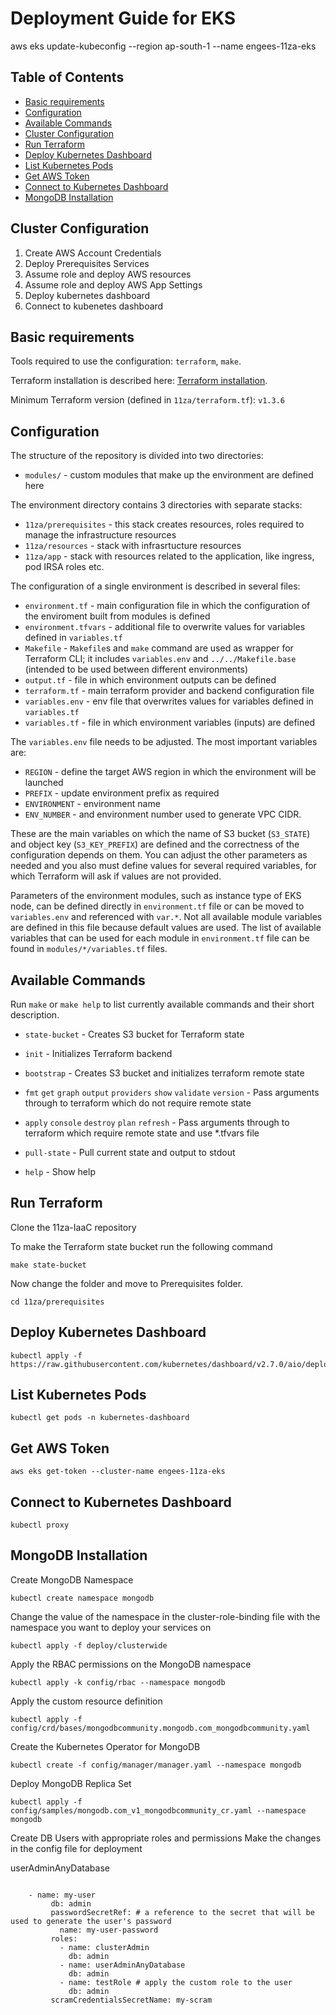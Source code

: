 # Deployment Guide for EKS

aws eks update-kubeconfig --region ap-south-1 --name engees-11za-eks

## Table of Contents
- [Basic requirements](#basic-requirements)
- [Configuration](#configuration)
- [Available Commands](#available-commands)
- [Cluster Configuration](#cluster-configuration)
- [Run Terraform](#run-terraform)
- [Deploy Kubernetes Dashboard](#deploy-kubernetes-dashboard)
- [List Kubernetes Pods](#list-kubernetes-pods)
- [Get AWS Token](#get-aws-token)
- [Connect to Kubernetes Dashboard](#connect-to-kubernetes-dashboard)
- [MongoDB Installation](#mongodb-installation)

## Cluster Configuration

1. Create AWS Account Credentials
3. Deploy Prerequisites Services
4. Assume role and deploy AWS resources
5. Assume role and deploy AWS App Settings
6. Deploy kubernetes dashboard
7. Connect to kubenetes dashboard

## Basic requirements

Tools required to use the configuration: `terraform`, `make`.

Terraform installation is described here: [Terraform installation](https://developer.hashicorp.com/terraform/downloads).

Minimum Terraform version (defined in `11za/terraform.tf`): `v1.3.6`

## Configuration

The structure of the repository is divided into two directories:
* `modules/` - custom modules that make up the environment are defined here

The environment directory contains 3 directories with separate stacks:
* `11za/prerequisites` - this stack creates resources, roles required to manage the infrastructure resources
* `11za/resources` - stack with infrasrtucture resources
* `11za/app` - stack with resources related to the application, like ingress, pod IRSA roles etc.

The configuration of a single environment is described in several files:

* `environment.tf` - main configuration file in which the configuration of the enviroment built from modules is defined
* `environment.tfvars` - additional file to overwrite values for variables defined in `variables.tf`
* `Makefile` - `Makefile`s and `make` command are used as wrapper for Terraform CLI; it includes `variables.env` and `../../Makefile.base` (intended to be used between different environments)
* `output.tf` - file in which environment outputs can be defined
* `terraform.tf` - main terraform provider and backend configuration file
* `variables.env` - env file that overwrites values for variables defined in `variables.tf`
* `variables.tf` - file in which environment variables (inputs) are defined

The `variables.env` file needs to be adjusted. The most important variables are:

* `REGION` - define the target AWS region in which the environment will be launched
* `PREFIX` - update environment prefix as required
* `ENVIRONMENT` - environment name
* `ENV_NUMBER` - and environment number used to generate VPC CIDR.

These are the main variables on which the name of S3 bucket (`S3_STATE`) and object key (`S3_KEY_PREFIX`) are defined and the correctness of the configuration depends on them. You can adjust the other parameters as needed and you also must define values for several required variables, for which Terraform will ask if values are not provided.

Parameters of the environment modules, such as instance type of EKS node, can be defined directly in `environment.tf` file or can be moved to `variables.env` and referenced with `var.*`.
Not all available module variables are defined in this file because default values are used. The list of available variables that can be used for each module in `environment.tf` file can be found in `modules/*/variables.tf` files.

## Available Commands

Run `make` or `make help` to list currently available commands and their short description.

* `state-bucket` - Creates S3 bucket for Terraform state
* `init` - Initializes Terraform backend
* `bootstrap` - Creates S3 bucket and initializes terraform remote state

* `fmt` `get` `graph` `output` `providers` `show` `validate` `version` - Pass arguments through to terraform which do not require remote state
* `apply` `console` `destroy` `plan` `refresh` - Pass arguments through to terraform which require remote state and use *.tfvars file
* `pull-state` - Pull current state and output to stdout

* `help` - Show help

## Run Terraform

Clone the 11za-IaaC repository

To make the Terraform state bucket run the following command
<pre><code>make state-bucket</code></pre>

Now change the folder and move to Prerequisites folder.
<pre><code>cd 11za/prerequisites </code></pre>

## Deploy Kubernetes Dashboard

<pre><code>kubectl apply -f https://raw.githubusercontent.com/kubernetes/dashboard/v2.7.0/aio/deploy/recommended.yaml</code></pre>


## List Kubernetes Pods

<pre><code>kubectl get pods -n kubernetes-dashboard</code></pre>


## Get AWS Token

<pre><code>aws eks get-token --cluster-name engees-11za-eks</code></pre>


## Connect to Kubernetes Dashboard

<pre><code>kubectl proxy</code></pre>

## MongoDB Installation

Create MongoDB Namespace
<pre><code>kubectl create namespace mongodb</code></pre>

Change the value of the namespace in the cluster-role-binding file with the namespace you want to deploy your services on
<pre><code>kubectl apply -f deploy/clusterwide</code></pre>

Apply the RBAC permissions on the MongoDB namespace
<pre><code>kubectl apply -k config/rbac --namespace mongodb</code></pre>

Apply the custom resource definition
<pre><code>kubectl apply -f config/crd/bases/mongodbcommunity.mongodb.com_mongodbcommunity.yaml</code></pre>

Create the Kubernetes Operator for MongoDB
<pre><code>kubectl create -f config/manager/manager.yaml --namespace mongodb</code></pre>

Deploy MongoDB Replica Set
<pre><code>kubectl apply -f config/samples/mongodb.com_v1_mongodbcommunity_cr.yaml --namespace mongodb</code></pre>

Create DB Users with appropriate roles and permissions
Make the changes in the config file for deployment

userAdminAnyDatabase
<pre><code>
    - name: my-user
         db: admin
         passwordSecretRef: # a reference to the secret that will be used to generate the user's password
           name: my-user-password
         roles:
           - name: clusterAdmin
             db: admin
           - name: userAdminAnyDatabase
             db: admin
           - name: testRole # apply the custom role to the user
             db: admin
         scramCredentialsSecretName: my-scram
</code></pre>